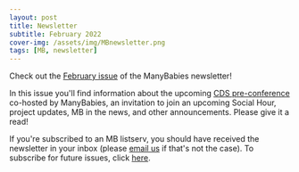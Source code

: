 ```yaml
---
layout: post
title: Newsletter
subtitle: February 2022
cover-img: /assets/img/MBnewsletter.png
tags: [MB, newsletter]
---
```


Check out the [February issue](https://mailchi.mp/42c4464b44ab/mb-newsletter-jan2022-8850962) of the ManyBabies newsletter! 

In this issue you'll find information about the upcoming [CDS pre-conference]({{site.baseurl}}/workshops/) co-hosted by ManyBabies, an invitation to join an upcoming Social Hour, project updates, MB in the news, and other announcements. Please give it a read!

If you're subscribed to an MB listserv, you should have received the newsletter in your inbox (please [email us](mailto:manybabiesconsortium@gmail.com) if that's not the case). To subscribe for future issues, click [here](https://t.co/7zxifYO7qN?amp=1).